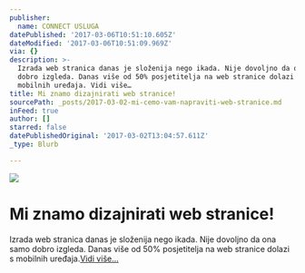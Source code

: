 ```yaml
---
publisher:
  name: CONNECT USLUGA
datePublished: '2017-03-06T10:51:10.605Z'
dateModified: '2017-03-06T10:51:09.969Z'
via: {}
description: >-
  Izrada web stranica danas je složenija nego ikada. Nije dovoljno da ona samo
  dobro izgleda. Danas više od 50% posjetitelja na web stranice dolazi s
  mobilnih uređaja. Vidi više…
title: Mi znamo dizajnirati web stranice!
sourcePath: _posts/2017-03-02-mi-cemo-vam-napraviti-web-stranice.md
inFeed: true
author: []
starred: false
datePublishedOriginal: '2017-03-02T13:04:57.611Z'
_type: Blurb

---
```

![](https://the-grid-user-content.s3-us-west-2.amazonaws.com/4de87acc-d500-42f0-9248-d654b3c2b0d6.jpg)

# Mi znamo dizajnirati web stranice!

Izrada web stranica danas je složenija nego ikada. Nije dovoljno da ona samo dobro izgleda. Danas više od 50% posjetitelja na web stranice dolazi s mobilnih uređaja.[Vidi više...][0]

[0]: http://connect365.online/sto-mi-radimo/